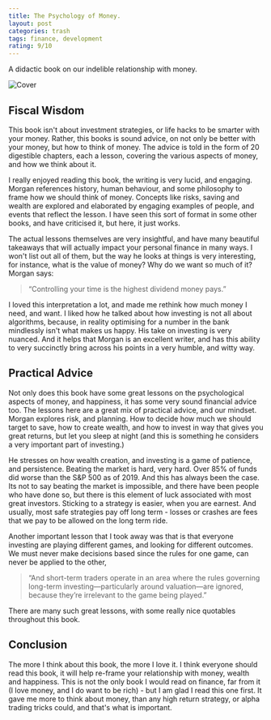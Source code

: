 ```yaml
---
title: The Psychology of Money.
layout: post
categories: trash
tags: finance, development
rating: 9/10
---
```


A didactic book on our indelible relationship with money.

![Cover](https://i.gr-assets.com/images/S/compressed.photo.goodreads.com/books/1581527774l/41881472._SY475_.jpg)

## Fiscal Wisdom
This book isn't about investment strategies, or life hacks to be smarter with your money. Rather, this books is sound advice, on not only be better with your money, but how to think of money. The advice is told in the form of 20 digestible chapters, each a lesson, covering the various aspects of money, and how we think about it.

I really enjoyed reading this book, the writing is very lucid, and engaging. Morgan references history, human behaviour, and some philosophy to frame how we should think of money. Concepts like risks, saving and wealth are explored and elaborated by engaging examples of people, and events that reflect the lesson. I have seen this sort of format in some other books, and have criticised it, but here, it just works.

The actual lessons themselves are very insightful, and have many beautiful takeaways that will actually impact your personal finance in many ways. I won't list out all of them, but the way he looks at things is very interesting, for instance, what is the value of money? Why do we want so much of it? Morgan says:
> “Controlling your time is the highest dividend money pays.” 


I loved this interpretation a lot, and made me rethink how much money I need, and want. I liked how he talked about how investing is not all about algorithms, because, in reality optimising for a number in the bank mindlessly isn't what makes us happy. His take on investing is very nuanced. And it helps that Morgan is an excellent writer, and has this ability to very succinctly bring across his points in a very humble, and witty way.
## Practical Advice
Not only does this book have some great lessons on the psychological aspects of money, and happiness, it has some very sound financial advice too. The lessons here are a great mix of practical advice, and our mindset. Morgan explores risk, and planning. How to decide how much we should target to save, how to create wealth, and how to invest in way that gives you great returns, but let you sleep at night (and this is something he considers a very important part of investing.)

He stresses on how wealth creation, and investing is a game of patience, and persistence. Beating the market is hard, very hard. Over 85% of funds did worse than the S&P 500 as of 2019. And this has always been the case. Its not to say beating the market is impossible, and there have been people who have done so, but there is this element of luck associated with most great investors. Sticking to a strategy is easier, when you are earnest. And usually, most safe strategies pay off long term - losses or crashes are fees that we pay to be allowed on the long term ride.

Another important lesson that I took away was that is that everyone investing are playing different games, and looking for different outcomes. We must never make decisions based since the rules for one game, can never be applied to the other,
> “And short-term traders operate in an area where the rules governing long-term investing—particularly around valuation—are ignored, because they’re irrelevant to the game being played.”


There are many such great lessons, with some really nice quotables throughout this book.
## Conclusion
The more I think about this book, the more I love it. I think everyone should read this book, it will help re-frame your relationship with money, wealth and happiness. This is not the only book I would read on finance, far from it (I love money, and I do want to be rich) - but I am glad I read this one first. It gave me more to think about money, than any high return strategy, or alpha trading tricks could, and that's what is important.
